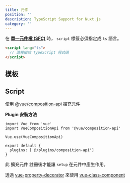 ```yaml
---
title: 元件
position: ''
description: TypeScript Support for Nuxt.js
category: ''
---
```


在 [**單一元件檔 (SFC)**](https://vuejs.org/v2/guide/single-file-components.html) 時， `script` 標籤必須指定成 `ts` 語言。
```html
<script lang="ts">
  // 這裡編寫 TypeScript 程式碼
</script>
```

## 模板

<inject-code query="shared/cookbook/components/template.html"></inject-code>

## Script


<tabs :options="{ useUrlFragment: false }">
  <tab name="Options API">  

<inject-code query="shared/cookbook/components/script.options-api.ts"></inject-code>

  </tab>
  <tab name="Composition API">

使用 [@vue/composition-api](https://github.com/vuejs/composition-api) 擴充元件

<alert type="info">

**Plugin 安裝方法**

```js{}[plugins/composition-api.js]
import Vue from 'vue'
import VueCompositionApi from '@vue/composition-api'

Vue.use(VueCompositionApi)
```

```js{}[nuxt.config.js]
export default {
  plugins: ['@/plugins/composition-api']
}
```

此 擴充元件 註冊後才能讓 `setup` 在元件中產生作用。


</alert>

<inject-code query="shared/cookbook/components/script.composition-api.ts"></inject-code>

  </tab>
  <tab name="Class API">  

透過 [vue-property-decorator](https://github.com/kaorun343/vue-property-decorator) 來使用 [vue-class-component](https://github.com/vuejs/vue-class-component) 

<inject-code query="shared/cookbook/components/script.class-api.ts"></inject-code>

  </tab>
</tabs>

